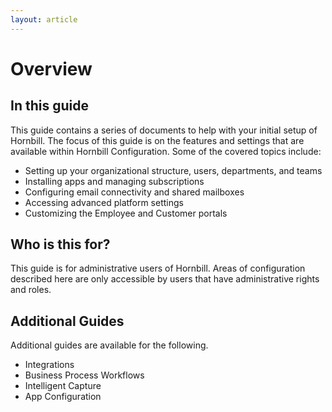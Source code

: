 ```yaml
---
layout: article
---
```

# Overview
## In this guide
This guide contains a series of documents to help with your initial setup of Hornbill. The focus of this guide is on the features and settings that are available within Hornbill Configuration. Some of the covered topics include:
* Setting up your organizational structure, users, departments, and teams
* Installing apps and managing subscriptions
* Configuring email connectivity and shared mailboxes
* Accessing advanced platform settings
* Customizing the Employee and Customer portals
## Who is this for?
This guide is for administrative users of Hornbill. Areas of configuration described here are only accessible by users that have administrative rights and roles.  
## Additional Guides
Additional guides are available for the following.  
* Integrations
* Business Process Workflows
* Intelligent Capture
* App Configuration
